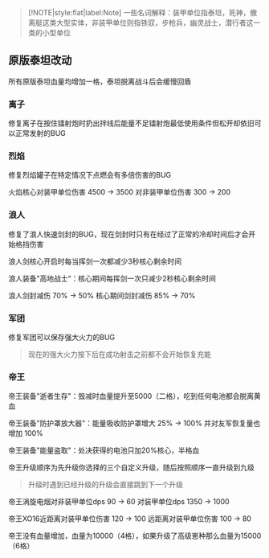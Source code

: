 > [!NOTE|style:flat|label:Note]
> 一些名词解释：装甲单位指泰坦，死神，撤离艇这类大型实体，非装甲单位则指铁驭，步枪兵，幽灵战士，潜行者这一类的小型单位

## 原版泰坦改动

所有原版泰坦血量均增加一格，泰坦脱离战斗后会缓慢回盾

### 离子

修复离子在按住镭射炮时扔出拌线后能量不足镭射炮最低使用条件但松开却依旧可以正常发射的BUG

### 烈焰

修复烈焰罐子在特定情况下点燃会有多倍伤害的BUG

火焰核心对装甲单位伤害 4500 -> 3500  对非装甲单位伤害 300 -> 200

### 浪人

修复了浪人快速剑封的BUG，现在剑封时只有在经过了正常的冷却时间后才会开始格挡伤害

浪人剑核心开启时每当挥剑一次都减少3秒核心剩余时间

浪人装备"高地战士“：核心期间每挥剑一次只减少2秒核心剩余时间

浪人剑封减伤 70% -> 50%  核心期间剑封减伤 85% -> 70%

### 军团

修复军团可以保存强大火力的BUG

> 现在的强大火力按下后在成功射击之前都不会开始恢复充能

### 帝王

帝王装备"逝者生存"：毁减时血量提升至5000（二格），吃到任何电池都会脱离黄血

帝王装备"防护罩放大器"：能量吸收防护罩增大 25% -> 100% 并对友军恢复量也增加 100%

帝王装备"能量盗取"：处决获得的电池只加20%核心，半格血

帝王升级顺序为先升级你选择的三个自定义升级，随后按照顺序一直升级到九级

> 升级时遇到已经升级的升级会直接跳到下一个升级

帝王涡旋电烟对非装甲单位dps 90 -> 60 对装甲单位dps 1350 -> 1000

帝王XO16近距离对装甲单位伤害 120 -> 100 远距离对装甲单位伤害 100 -> 80

帝王没有血量增加，血量为10000（4格），如果升级了高级崽种那么血量为15000（6格）